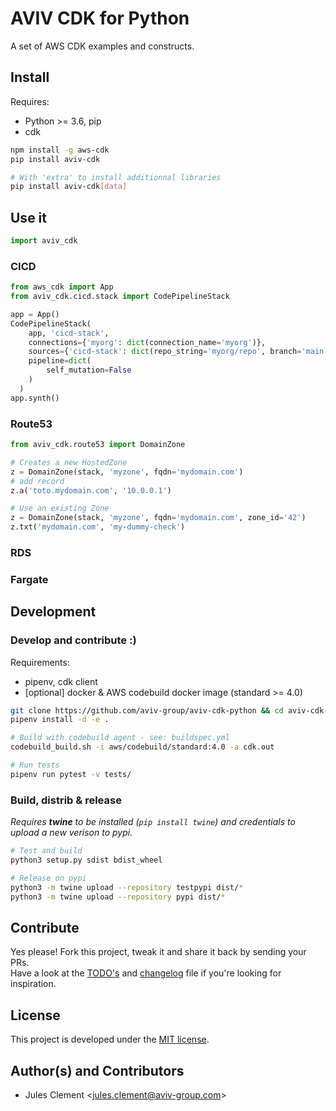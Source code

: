 # AVIV CDK for Python

A set of AWS CDK examples and constructs.

## Install

Requires:

- Python >= 3.6, pip
- cdk

```sh
npm install -g aws-cdk
pip install aviv-cdk

# With 'extra' to install additionnal libraries
pip install aviv-cdk[data]
```

## Use it

```python
import aviv_cdk
```

### CICD

```python
from aws_cdk import App
from aviv_cdk.cicd.stack import CodePipelineStack

app = App()
CodePipelineStack(
    app, 'cicd-stack',
    connections={'myorg': dict(connection_name='myorg')},
    sources={'cicd-stack': dict(repo_string='myorg/repo', branch='main')},
    pipeline=dict(
        self_mutation=False
    )
  )
app.synth()
```

### Route53

```python
from aviv_cdk.route53 import DomainZone

# Creates a new HostedZone
z = DomainZone(stack, 'myzone', fqdn='mydomain.com')
# add record
z.a('toto.mydomain.com', '10.0.0.1')

# Use an existing Zone
z = DomainZone(stack, 'myzone', fqdn='mydomain.com', zone_id='42')
z.txt('mydomain.com', 'my-dummy-check')
```

### RDS

### Fargate

## Development

### Develop and contribute :)

Requirements:

- pipenv, cdk client
- [optional] docker & AWS codebuild docker image (standard >= 4.0)

```sh
git clone https://github.com/aviv-group/aviv-cdk-python && cd aviv-cdk-python
pipenv install -d -e .

# Build with codebuild agent - see: buildspec.yml
codebuild_build.sh -i aws/codebuild/standard:4.0 -a cdk.out

# Run tests
pipenv run pytest -v tests/
```

### Build, distrib & release

_Requires __twine__ to be installed (`pip install twine`) and credentials to upload a new verison to pypi._

```sh
# Test and build
python3 setup.py sdist bdist_wheel

# Release on pypi
python3 -m twine upload --repository testpypi dist/*
python3 -m twine upload --repository pypi dist/*
```

## Contribute

Yes please! Fork this project, tweak it and share it back by sending your PRs.  
Have a look at the [TODO's](TODO) and [changelog](CHANGELOG) file if you're looking for inspiration.

## License

This project is developed under the [MIT license](license).

## Author(s) and Contributors

- Jules Clement \<jules.clement@aviv-group.com>
